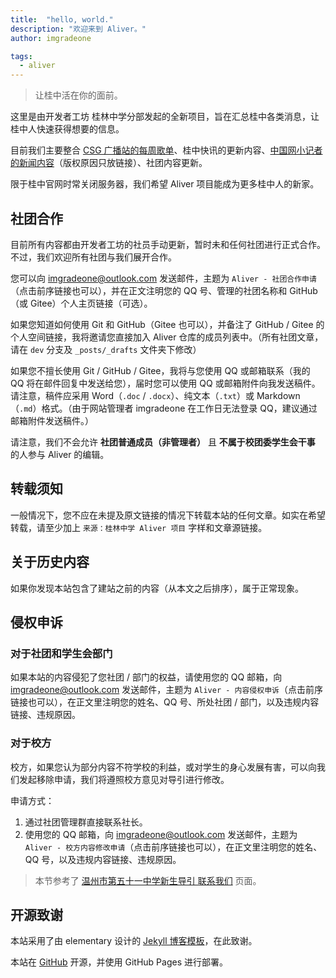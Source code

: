 ```yaml
---
title:  "hello, world."
description: "欢迎来到 Aliver。"
author: imgradeone

tags:
  - aliver
---
```


> 让桂中活在你的面前。

这里是由开发者工坊 桂林中学分部发起的全新项目，旨在汇总桂中各类消息，让桂中人快速获得想要的信息。

目前我们主要整合 [CSG 广播站的每周歌单](https://glzx.lfdevs.com/aliver/tags/#csg-songlist)、桂中快讯的更新内容、[中国网小记者的新闻内容](https://glzx.lfdevs.com/aliver/tags/#chinacom-edu)（版权原因只放链接）、社团内容更新。

限于桂中官网时常关闭服务器，我们希望 Aliver 项目能成为更多桂中人的新家。

## 社团合作

目前所有内容都由开发者工坊的社员手动更新，暂时未和任何社团进行正式合作。不过，我们欢迎所有社团与我们展开合作。

您可以向 [imgradeone@outlook.com](mailto:imgradeone@outlook.com?subject=Aliver%20-%20社团合作申请) 发送邮件，主题为 `Aliver - 社团合作申请`（点击前序链接也可以），并在正文注明您的 QQ 号、管理的社团名称和 GitHub（或 Gitee）个人主页链接（可选）。

如果您知道如何使用 Git 和 GitHub（Gitee 也可以），并备注了 GitHub / Gitee 的个人空间链接，我将邀请您直接加入 Aliver 仓库的成员列表中。（所有社团文章，请在 `dev` 分支及 `_posts/_drafts` 文件夹下修改）

如果您不擅长使用 Git / GitHub / Gitee，我将与您使用 QQ 或邮箱联系（我的 QQ 将在邮件回复中发送给您），届时您可以使用 QQ 或邮箱附件向我发送稿件。请注意，稿件应采用 Word（`.doc` / `.docx`）、纯文本（`.txt`）或 Markdown（`.md`）格式。（由于网站管理者 imgradeone 在工作日无法登录 QQ，建议通过邮箱附件发送稿件。）

请注意，我们不会允许 **社团普通成员（非管理者）** 且 **不属于校团委学生会干事** 的人参与 Aliver 的编辑。

## 转载须知

一般情况下，您不应在未提及原文链接的情况下转载本站的任何文章。如实在希望转载，请至少加上 `来源：桂林中学 Aliver 项目` 字样和文章源链接。

## 关于历史内容
如果你发现本站包含了建站之前的内容（从本文之后排序），属于正常现象。

## 侵权申诉

### 对于社团和学生会部门

如果本站的内容侵犯了您社团 / 部门的权益，请使用您的 QQ 邮箱，向 [imgradeone@outlook.com](mailto:imgradeone@outlook.com?subject=Aliver%20-%20内容侵权申诉) 发送邮件，主题为 `Aliver - 内容侵权申诉`（点击前序链接也可以），在正文里注明您的姓名、QQ 号、所处社团 / 部门，以及违规内容链接、违规原因。

### 对于校方
校方，如果您认为部分内容不符学校的利益，或对学生的身心发展有害，可以向我们发起移除申请，我们将遵照校方意见对导引进行修改。

申请方式：
1. 通过社团管理群直接联系社长。  
2. 使用您的 QQ 邮箱，向 [imgradeone@outlook.com](mailto:imgradeone@outlook.com?subject=Aliver%20-%20校方内容修改申请) 发送邮件，主题为 `Aliver - 校方内容修改申请`（点击前序链接也可以），在正文里注明您的姓名、QQ 号，以及违规内容链接、违规原因。

> 本节参考了 [温州市第五十一中学新生导引 联系我们](https://www.wz51z.wiki/联系我们.html) 页面。

## 开源致谢

本站采用了由 elementary 设计的 [Jekyll 博客模板](https://github.com/elementary/blog-template)，在此致谢。

本站在 [GitHub](https://github.com/devswork-glzx/aliver) 开源，并使用 GitHub Pages 进行部署。

